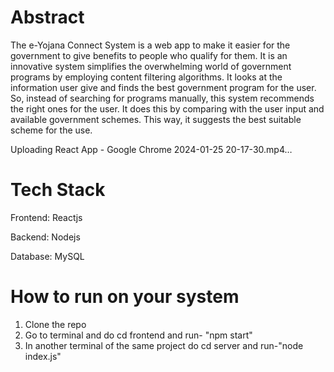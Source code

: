 # Abstract
The e-Yojana Connect System is a web app to make it easier for the government to give benefits to people who qualify for them. It is an innovative system simplifies the overwhelming world of government programs by employing content filtering algorithms. It looks at the information user give and finds the best government program for the user. So, instead of searching for programs manually, this system recommends the right ones for the user. It does this by comparing with the user input and available government schemes. This way, it suggests the best suitable scheme for the use.



Uploading React App - Google Chrome 2024-01-25 20-17-30.mp4…


# Tech Stack

Frontend: Reactjs

Backend: Nodejs

Database: MySQL

# How to run on your system

1) Clone the repo
2) Go to terminal and do cd frontend and run- "npm start"
3) In another terminal of the same project do cd server and run-"node index.js"
